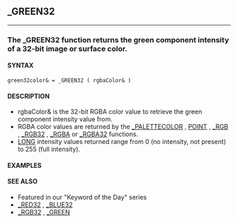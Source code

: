 ## _GREEN32
---

### The _GREEN32 function returns the green component intensity of a 32-bit image or surface color.

#### SYNTAX

`green32color& = _GREEN32 ( rgbaColor& )`

#### DESCRIPTION
* rgbaColor& is the 32-bit RGBA color value to retrieve the green component intensity value from.
* RGBA color values are returned by the [_PALETTECOLOR](./_PALETTECOLOR.md) , [POINT](./POINT.md) , [_RGB](./_RGB.md) , [_RGB32](./_RGB32.md) , [_RGBA](./_RGBA.md) or [_RGBA32](./_RGBA32.md) functions.
* [LONG](./LONG.md) intensity values returned range from 0 (no intensity, not present) to 255 (full intensity).


#### EXAMPLES


#### SEE ALSO
* Featured in our "Keyword of the Day" series
* [_RED32](./_RED32.md) , [_BLUE32](./_BLUE32.md)
* [_RGB32](./_RGB32.md) , [_GREEN](./_GREEN.md)
